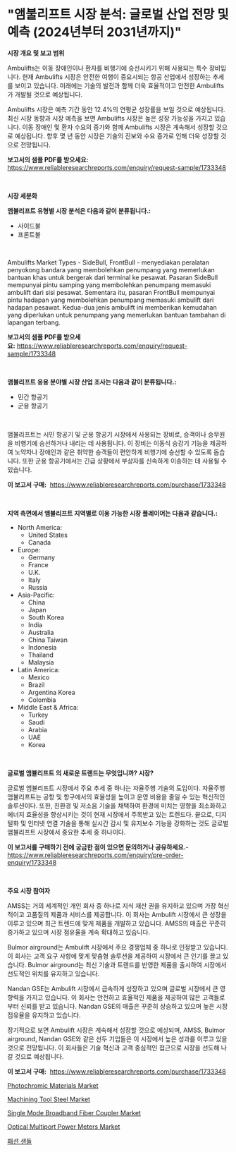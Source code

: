 <p><h1>"앰불리프트 시장 분석: 글로벌 산업 전망 및 예측 (2024년부터 2031년까지)"</h1></p><p><strong>시장 개요 및 보고 범위</strong></p>
<p><p>Ambulifts는 이동 장애인이나 환자를 비행기에 승선시키기 위해 사용되는 특수 장비입니다. 현재 Ambulifts 시장은 안전한 여행이 중요시되는 항공 산업에서 성장하는 추세를 보이고 있습니다. 미래에는 기술의 발전과 함께 더욱 효율적이고 안전한 Ambulifts가 개발될 것으로 예상됩니다. </p><p>Ambulifts 시장은 예측 기간 동안 12.4%의 연평균 성장률을 보일 것으로 예상됩니다. 최신 시장 동향과 시장 예측을 보면 Ambulifts 시장은 높은 성장 가능성을 가지고 있습니다. 이동 장애인 및 환자 수요의 증가와 함께 Ambulifts 시장은 계속해서 성장할 것으로 예상됩니다. 향후 몇 년 동안 시장은 기술의 진보와 수요 증가로 인해 더욱 성장할 것으로 전망됩니다.</p></p>
<p><strong>보고서의 샘플 PDF를 받으세요:</strong> <a href="https://www.reliableresearchreports.com/enquiry/request-sample/1733348">https://www.reliableresearchreports.com/enquiry/request-sample/1733348</a></p>
<p>&nbsp;</p>
<p><strong>시장 세분화</strong></p>
<p><strong>앰뷸리프트 유형별 시장 분석은 다음과 같이 분류됩니다.:</strong></p>
<p><ul><li>사이드불</li><li>프론트불</li></ul></p>
<p>&nbsp;</p>
<p><p>Ambulifts Market Types - SideBull, FrontBull - menyediakan peralatan penyokong bandara yang membolehkan penumpang yang memerlukan bantuan khas untuk bergerak dari terminal ke pesawat. Pasaran SideBull mempunyai pintu samping yang membolehkan penumpang memasuki ambulift dari sisi pesawat. Sementara itu, pasaran FrontBull mempunyai pintu hadapan yang membolehkan penumpang memasuki ambulift dari hadapan pesawat. Kedua-dua jenis ambulift ini memberikan kemudahan yang diperlukan untuk penumpang yang memerlukan bantuan tambahan di lapangan terbang.</p></p>
<p><strong>보고서의 샘플 PDF를 받으세요:</strong>&nbsp;<a href="https://www.reliableresearchreports.com/enquiry/request-sample/1733348">https://www.reliableresearchreports.com/enquiry/request-sample/1733348</a></p>
<p>&nbsp;</p>
<p><strong> 앰뷸리프트 응용 분야별 시장 산업 조사는 다음과 같이 분류됩니다.:</strong></p>
<p><ul><li>민간 항공기</li><li>군용 항공기</li></ul></p>
<p>&nbsp;</p>
<p><p>앰뷸리프트는 시민 항공기 및 군용 항공기 시장에서 사용되는 장비로, 승객이나 승무원을 비행기에 승선하거나 내리는 데 사용됩니다. 이 장비는 이동식 승강기 기능을 제공하여 노약자나 장애인과 같은 취약한 승객들이 편안하게 비행기에 승선할 수 있도록 돕습니다. 또한 군용 항공기에서는 긴급 상황에서 부상자를 신속하게 이송하는 데 사용될 수 있습니다.</p></p>
<p><strong>이 보고서 구매:</strong>&nbsp; <a href="https://www.reliableresearchreports.com/purchase/1733348">https://www.reliableresearchreports.com/purchase/1733348</a></p>
<p>&nbsp;</p>
<p><strong>지역 측면에서 앰뷸리프트 지역별로 이용 가능한 시장 플레이어는 다음과 같습니다.:</strong></p>
<p><ul>
    <li>
        North America:
        <ul>
            <li>United States</li>
            <li>Canada</li>
        </ul>
    </li>
    <li>
        Europe:
        <ul>
            <li>Germany</li>
            <li>France</li>
            <li>U.K.</li>
            <li>Italy</li>
            <li>Russia</li>
        </ul>
    </li>
    <li>
        Asia-Pacific:
        <ul>
            <li>China</li>
            <li>Japan</li>
            <li>South Korea</li>
            <li>India</li>
            <li>Australia</li>
            <li>China Taiwan</li>
            <li>Indonesia</li>
            <li>Thailand</li>
            <li>Malaysia</li>
        </ul>
    </li>
    <li>
        Latin America:
        <ul>
            <li>Mexico</li>
            <li>Brazil</li>
            <li>Argentina Korea</li>
            <li>Colombia</li>
        </ul>
    </li>
    <li>
        Middle East & Africa:
        <ul>
            <li>Turkey</li>
            <li>Saudi</li>
            <li>Arabia</li>
            <li>UAE</li>
            <li>Korea</li>
        </ul>
    </li>
    </ul></p>
<p>&nbsp;</p>
<p><strong>글로벌 앰뷸리프트 의 새로운 트렌드는 무엇입니까? 시장?</strong></p>
<p><p>글로벌 앰뷸리프트 시장에서 주요 추세 중 하나는 자율주행 기술의 도입이다. 자율주행 앰뷸리프트는 공항 및 항구에서의 효율성을 높이고 운영 비용을 줄일 수 있는 혁신적인 솔루션이다. 또한, 친환경 및 저소음 기술을 채택하여 환경에 미치는 영향을 최소화하고 에너지 효율성을 향상시키는 것이 현재 시장에서 주목받고 있는 트렌드다. 끝으로, 디지털화 및 인터넷 연결 기술을 통해 실시간 감시 및 유지보수 기능을 강화하는 것도 글로벌 앰뷸리프트 시장에서 중요한 추세 중 하나이다.</p></p>
<p><strong>이 보고서를 구매하기 전에 궁금한 점이 있으면 문의하거나 공유하세요.</strong>- <a href="https://www.reliableresearchreports.com/enquiry/pre-order-enquiry/1733348">https://www.reliableresearchreports.com/enquiry/pre-order-enquiry/1733348</a></p>
<p>&nbsp;</p>
<p><strong>주요 시장 참여자</strong></p>
<p><p>AMSS는 거의 세계적인 개인 회사 중 하나로 지식 재산 권을 유지하고 있으며 가장 혁신적이고 고품질의 제품과 서비스를 제공합니다. 이 회사는 Ambulift 시장에서 큰 성장을 이루고 있으며 최근 트렌드에 맞게 제품을 개발하고 있습니다. AMSS의 매출은 꾸준히 증가하고 있으며 시장 점유율을 계속 확대하고 있습니다.</p><p>Bulmor airground는 Ambulift 시장에서 주요 경쟁업체 중 하나로 인정받고 있습니다. 이 회사는 고객 요구 사항에 맞게 맞춤형 솔루션을 제공하여 시장에서 큰 인기를 끌고 있습니다. Bulmor airground는 최신 기술과 트렌드를 반영한 제품을 출시하여 시장에서 선도적인 위치를 유지하고 있습니다.</p><p>Nandan GSE는 Ambulift 시장에서 급속하게 성장하고 있으며 글로벌 시장에서 큰 영향력을 가지고 있습니다. 이 회사는 안전하고 효율적인 제품을 제공하여 많은 고객들로부터 신뢰를 받고 있습니다. Nandan GSE의 매출은 꾸준히 상승하고 있으며 높은 시장 점유율을 유지하고 있습니다.</p><p>장기적으로 보면 Ambulift 시장은 계속해서 성장할 것으로 예상되며, AMSS, Bulmor airground, Nandan GSE와 같은 선두 기업들은 이 시장에서 높은 성과를 이루고 있을 것으로 전망됩니다. 이 회사들은 기술 혁신과 고객 중심적인 접근으로 시장을 선도해 나갈 것으로 예상됩니다.</p></p>
<p><strong>이 보고서 구매:</strong>&nbsp;&nbsp;<a href="https://www.reliableresearchreports.com/purchase/1733348">https://www.reliableresearchreports.com/purchase/1733348</a></p>
<p><p><a href="https://view.publitas.com/reportprime-1/photochromic-materials-market-size-growing-and-forecasted-for-period-from-2024-2031-and-provides-complete-market-analysis-of-this-market/">Photochromic Materials Market</a></p><p><a href="https://cat-emmental-94b.notion.site/Machining-Tool-Steel-Market-Size-and-Examines-its-Market-Scope-with-a-Primary-Focus-on-Growth-Oppo-00b0b2d1099947d4869ee793a3d13b1a">Machining Tool Steel Market</a></p><p><a href="https://github.com/BryceTownsendr/Market-Research-Report-List-3/blob/main/single-mode-broadband-fiber-coupler-market.md">Single Mode Broadband Fiber Coupler Market</a></p><p><a href="https://silk-columnist-571.notion.site/Optical-Multiport-Power-Meters-Market-Size-2024-2031-Global-Industrial-Analysis-Key-Geographical--b1cc12e0d5b74498bbce0f809580a4eb">Optical Multiport Power Meters Market</a></p><p><a href="https://github.com/xvz497517413/Market-Research-Report-List-1/blob/main/1789711185736.md">패션 샌들</a></p></p>
